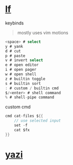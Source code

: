 # [lf](https://github.com/gokcehan/lf)

keybinds
>mostly uses vim motions
```go
<space> # select
y # yank
d # cut
p # paste
v # invert select
e # open editor
i # open pager
w # open shell
z # builtin toggle
s # builtin sort
: # custom / builtin cmd
$/<enter> # shell command
% # shell-pipe command
```

custom cmd
```go
cmd cat-files ${{
	// use selected input
	set -f
	cat $fx
}}
```

# [yazi](https://github.com/sxyazi/yazi)
